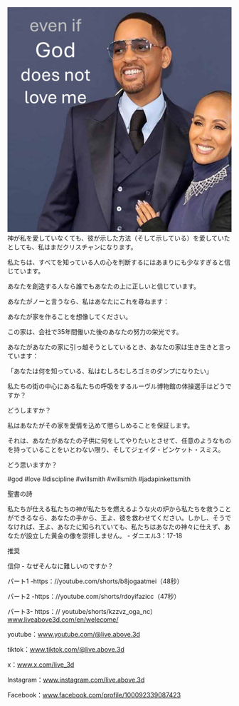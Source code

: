 ![Video cover image](../cover.jpg)
神が私を愛していなくても、彼が示した方法（そして示している）を愛していたとしても、私はまだクリスチャンになります。

私たちは、すべてを知っている人の心を判断するにはあまりにも少なすぎると信じています。

あなたを創造する人なら誰でもあなたの上に正しいと信じています。

あなたがノーと言うなら、私はあなたにこれを尋ねます：

あなたが家を作ることを想像してください。

この家は、会社で35年間働いた後のあなたの努力の栄光です。

あなたがあなたの家に引っ越そうとしているとき、あなたの家は生き生きと言っています：

「あなたは何を知っている、私はむしろむしろゴミのダンプになりたい」

私たちの街の中心にある私たちの呼吸をするルーヴル博物館の体操選手はどうですか？

どうしますか？

私はあなたがその家を愛情を込めて懲らしめることを保証します。

それは、あなたがあなたの子供に何をしてやりたいとさせて、任意のようなものを持っていることをいとわない限り、そしてジェイダ・ピンケット・スミス。

どう思いますか？


#god #love #discipline #willsmith #willsmith #jadapinkettsmith


聖書の詩

私たちが仕える私たちの神が私たちを燃えるような火の炉から私たちを救うことができるなら、あなたの手から、王よ、彼を救わせてください。しかし、そうでなければ、王よ、あなたに知られていても、私たちはあなたの神々に仕えず、あなたが設立した黄金の像を崇拝しません。 - ダニエル3：17-18


推奨

信仰 - なぜそんなに難しいのですか？

パート1 -https：//youtube.com/shorts/b8jogaatmei（48秒）

パート2 -https：//youtube.com/shorts/rdoyifazicc（47秒）

パート3- https：// youtube/shorts/kzzvz_oga_nc） www.liveabove3d.com/en/welecome/


youtube：www.youtube.com/@live.above.3d

tiktok：www.tiktok.com/@live.above.3d

x：www.x.com/live_3d

Instagram：www.instagram.com/live.above.3d

Facebook：www.facebook.com/profile/100092339087423


